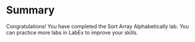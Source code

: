 # Summary

Congratulations! You have completed the Sort Array Alphabetically lab. You can practice more labs in LabEx to improve your skills.

